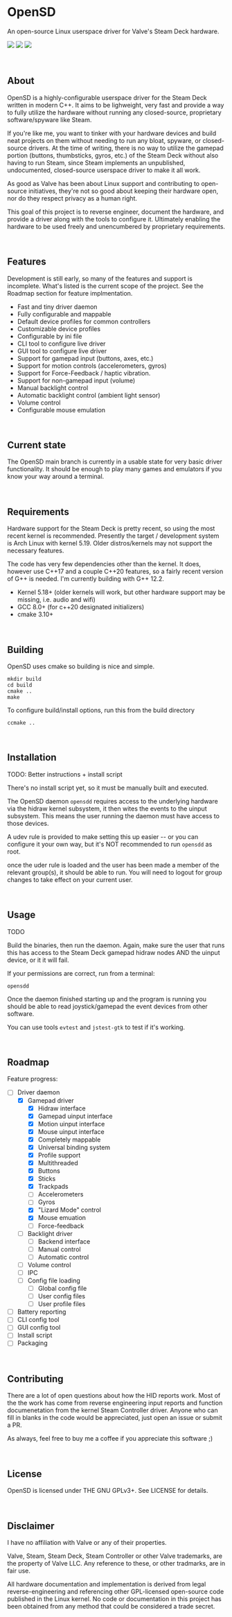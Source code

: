 # OpenSD
An open-source Linux userspace driver for Valve's Steam Deck hardware.

[![](https://img.shields.io/badge/License-GPLv3-blueviolet?style=for-the-badge)]() [![](https://img.shields.io/badge/Written%20in-C%2B%2B-f34b7d?style=for-the-badge)]() [![](https://img.shields.io/badge/PayPal-Donate-blue?style=for-the-badge&logo=paypal)](https://paypal.me/SeeKntr0py)


<br>

## About
OpenSD is a highly-configurable userspace driver for the Steam Deck written in modern C++.  It aims to be lighweight, very fast and provide a way to fully utilize the hardware without running any closed-source, proprietary software/spyware like Steam.

If you're like me, you want to tinker with your hardware devices and build neat projects on them without needing to run any bloat, spyware, or closed-source drivers.  At the time of writing, there is no way to utilize the gamepad portion (buttons, thumbsticks, gyros, etc.) of the Steam Deck without also having to run Steam, since Steam implements an unpublished, undocumented, closed-source userspace driver to make it all work.

As good as Valve has been about Linux support and contributing to open-source initiatives, they're not so good about keeping their hardware open, nor do they respect privacy as a human right.

This goal of this project is to reverse engineer, document the hardware, and provide a driver along with the tools to configure it.  Ultimately enabling the hardware to be used freely and unencumbered by proprietary requirements.

<br>

## Features
Development is still early, so many of the features and support is incomplete.  What's listed is the current scope of the project.  See the Roadmap section for feature implmentation.

- Fast and tiny driver daemon
- Fully configurable and mappable
- Default device profiles for common controllers
- Customizable device profiles
- Configurable by ini file
- CLI tool to configure live driver
- GUI tool to configure live driver
- Support for gamepad input (buttons, axes, etc.)
- Support for motion controls (accelerometers, gyros)
- Support for Force-Feedback / haptic vibration.
- Support for non-gamepad input (volume)
- Manual backlight control
- Automatic backlight control (ambient light sensor)
- Volume control
- Configurable mouse emulation

<br>

## Current state
The OpenSD main branch is currently in a usable state for very basic driver functionality.  It should be enough to play many games and emulators if you know your way around a terminal.

<br>

## Requirements
Hardware support for the Steam Deck is pretty recent, so using the most recent kernel is recommended.  Presently the target / development system is Arch Linux with kernel 5.19.  Older distros/kernels may not support the necessary features.

The code has very few dependencies other than the kernel.  It does, however use C++17 and a couple C++20 features, so a fairly recent version of G++ is needed.  I'm currently building with G++ 12.2.

- Kernel 5.18+  (older kernels will work, but other hardware support may be missing, i.e. audio and wifi)
- GCC 8.0+ (for c++20 designated initializers)
- cmake 3.10+

<br>

## Building
OpenSD uses cmake so building is nice and simple.
```
mkdir build
cd build
cmake ..
make
```

To configure build/install options, run this from the build directory
```
ccmake ..
```

<br>

## Installation
TODO:  Better instructions + install script

There's no install script yet, so it must be manually built and executed.

The OpenSD daemon `opensdd` requires access to the underlying hardware via the hidraw kernel subsystem, it then wites the events to the uinput subsystem.  This means the user running the daemon must have access to those devices.  

A udev rule is provided to make setting this up easier -- or you can configure it your own way, but it's NOT recommended to run `opensdd` as root.

once the uder rule is loaded and the user has been made a member of the relevant group(s), it should be able to run.  You will need to logout for group changes to take effect on your current user.

<br>

## Usage
TODO

Build the binaries, then run the daemon.  Again, make sure the user that runs this has access to the Steam Deck gamepad hidraw nodes AND the uinput device, or it it will fail.

If your permissions are correct, run from a terminal:
```
opensdd
```

Once the daemon finished starting up and the program is running you should be able to read joystick/gamepad the event devices from other software.

You can use tools `evtest` and `jstest-gtk` to test if it's working.

<br>

## Roadmap
Feature progress:

- [ ]   Driver daemon
    - [x]   Gamepad driver
        - [x]   Hidraw interface
        - [x]   Gamepad uinput interface
        - [x]   Motion uinput interface
        - [x]   Mouse uinput interface
        - [x]   Completely mappable
        - [x]   Universal binding system
        - [x]   Profile support
        - [x]   Multithreaded
        - [x]   Buttons
        - [x]   Sticks
        - [x]   Trackpads
        - [ ]   Accelerometers
        - [ ]   Gyros
        - [x]   "Lizard Mode" control
        - [x]   Mouse emuation
        - [ ]   Force-feedback
    - [ ]   Backlight driver
        - [ ]   Backend interface
        - [ ]   Manual control
        - [ ]   Automatic control
    - [ ]   Volume control
    - [ ]   IPC
    - [ ]   Config file loading
        - [ ]   Global config file
        - [ ]   User config files
        - [ ]   User profile files
- [ ]   Battery reporting
- [ ]   CLI config tool
- [ ]   GUI config tool
- [ ]   Install script
- [ ]   Packaging

<br>

## Contributing
There are a lot of open questions about how the HID reports work.  Most of the the work has come from reverse engineering input reports and function documenetation from the kernel Steam Controller driver.  Anyone who can fill in blanks in the code would be appreciated, just open an issue or submit a PR.

As always, feel free to buy me a coffee if you appreciate this software ;)

<br>

## License
OpenSD is licensed under THE GNU GPLv3+.  See LICENSE for details.

<br>

## Disclaimer
I have no affiliation with Valve or any of their properties.

Valve, Steam, Steam Deck, Steam Controller or other Valve trademarks, are the property of Valve LLC.  Any reference to these, or other tradmarks, are in fair use.

All hardware documentation and implementation is derived from legal reverse-engineering and referencing other GPL-licensed open-source code published in the Linux kernel.  No code or documentation in this project has been obtained from any method that could be considered a trade secret.
